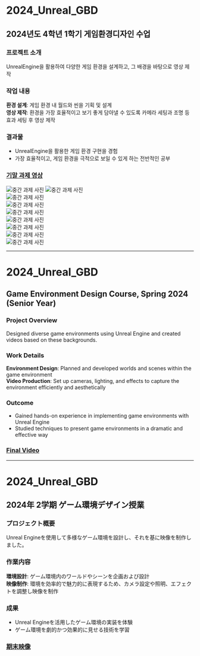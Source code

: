 # 2024_Unreal_GBD

## 2024년도 4학년 1학기 게임환경디자인 수업

### 프로젝트 소개
UnrealEngine을 활용하여 다양한 게임 환경을 설계하고, 그 배경을 바탕으로 영상 제작    

### 작업 내용
**환경 설계**: 게임 환경 내 월드와 씬을 기획 및 설계  
**영상 제작**: 환경을 가장 효율적이고 보기 좋게 담아낼 수 있도록 카메라 세팅과 조명 등 효과 세팅 후 영상 제작  

### 결과물
- UnrealEngine을 활용한 게임 환경 구현을 경험  
- 가장 효율적이고, 게임 환경을 극적으로 보일 수 있게 하는 전반적인 공부

### [기말 과제 영상](https://youtu.be/jVIqNm7P7HE)

![중간 과제 사진](image/1.jpeg)
![중간 과제 사진](image/2.jpeg)  
![중간 과제 사진](image/3.jpeg)  
![중간 과제 사진](image/4.jpeg)  
![중간 과제 사진](image/5.jpeg)  
![중간 과제 사진](image/6.jpeg)  
![중간 과제 사진](image/7.jpeg)  
![중간 과제 사진](image/8.jpeg)  
![중간 과제 사진](image/9.jpeg)  


---

# 2024_Unreal_GBD

## Game Environment Design Course, Spring 2024 (Senior Year)

### Project Overview  
Designed diverse game environments using Unreal Engine and created videos based on these backgrounds.  

### Work Details  
**Environment Design**: Planned and developed worlds and scenes within the game environment  
**Video Production**: Set up cameras, lighting, and effects to capture the environment efficiently and aesthetically  

### Outcome  
- Gained hands-on experience in implementing game environments with Unreal Engine  
- Studied techniques to present game environments in a dramatic and effective way  

### [Final Video](https://youtu.be/jVIqNm7P7HE)

---

# 2024_Unreal_GBD

## 2024年 2学期 ゲーム環境デザイン授業

### プロジェクト概要  
Unreal Engineを使用して多様なゲーム環境を設計し、それを基に映像を制作しました。  

### 作業内容  
**環境設計**: ゲーム環境内のワールドやシーンを企画および設計  
**映像制作**: 環境を効率的で魅力的に表現するため、カメラ設定や照明、エフェクトを調整し映像を制作  

### 成果  
- Unreal Engineを活用したゲーム環境の実装を体験  
- ゲーム環境を劇的かつ効果的に見せる技術を学習  

### [期末映像](https://youtu.be/jVIqNm7P7HE)

